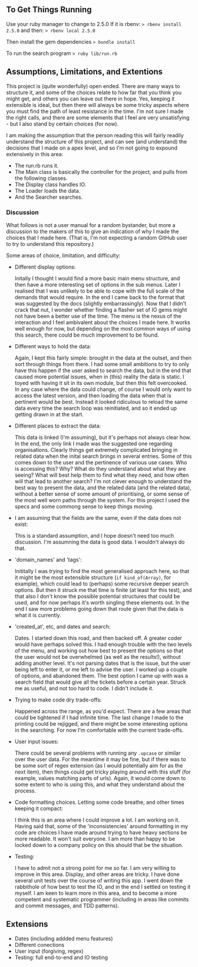 ## To Get Things Running
Use your ruby manager to change to 2.5.0
If it is rbenv:
`> rbenv install 2.5.0`
and then: 
`> rbenv local 2.5.0`

Then install the gem dependencies
`> bundle install`

To run the search program
`> ruby lib/run.rb`

## Assumptions, Limitations, and Extentions

This project is (quite wonderfully) open ended. There are many ways to structure it, and some of the choices relate to how far that you think you might get, and others you can leave out there in hope. Yes, keeping it extensible is ideal, but then there will always be some tricky aspects where you must find the path of least resistance in the time. I'm not sure I made the right calls, and there are some elements that I feel are very unsatisfying - but I also stand by certain choices (for now).

I am making the assumption that the person reading this will fairly readily understand the structure of this project, and can see (and understand) the decisions that I made on a apex level, and so I'm not going to expound extensively in this area:
- The run.rb runs it.
- The Main class is basically the controller for the project, and pulls from the following classes.
- The Display class handles IO.
- The Loader loads the data.
- And the Searcher searches.

### Discussion
What follows is not a user manual for a random bystander, but more a discussion to the makers of this to give an indication of why I made the choices that I made here. (That is, I'm not expecting a random GitHub user to try to understand this repository.)

Some areas of choice, limitation, and difficulty:
- Different display options: 
    
    Initally I thought I would find a more basic main menu structure, and then have a more interesting set of options in the sub menus. Later I realised that I was unlikely to be able to cope with the full scale of the demands that would require. In the end I came back to the format that was suggested by the docs (slightly embarrassingly). Now that I didn't crack that nut, I wonder whether finding a flasher set of IO gems might not have been a better use of the time. The menu is the nexus of the interaction and I feel ambivalent about the choices I made here. It works well enough for now, but depending on the most common ways of using this search, there could be much improvement to be found.

- Different ways to hold the data:

    Again, I kept this fairly simple: brought in the data at the outset, and then sort through things from there. I had some small ambitions to try to only have this happen if the user asked to search the data, but in the end that caused more potential issues, when in (this) reality the data is static. I toyed with having it sit in its own module, but then this felt overcooked. In any case where the data could change, of course I would only want to access the latest version, and then loading the data when that is pertinent would be best. Instead it looked ridiculous to reload the same data every time the search loop was reinitiated, and so it ended up getting drawn in at the start.

- Different places to extract the data:

    This data is linked (I'm assuming), but it's perhaps not always clear how. In the end, the only link I made was the suggested one regarding organisations. Clearly things get extremely complicated bringing in related data when the inital search brings in several entries. Some of this comes down to the user and the pertinence of various use cases. Who is accessing this? Why? What do they understand about what they are seeing? What will best help them to find what they need, and how often will that lead to another search? I'm not clever enough to understand the best way to present the data, and the related data (and the related data), without a better sense of some amount of prioritising, or some sense of the most well worn paths through the system. For this project I used the specs and some commong sense to keep things moving.

- I am assuming that the fields are the same, even if the data does not exist:

    This is a standard assumption, and I hope doesn't need too much discussion. I'm assumning the data is good data. I wouldn't always do that. 

- 'domain_names' and 'tags':

    Inititally I was trying to find the most generalised approach here, so that it might be the most extensible structure (`if kind_of(Array)`, for example), which could lead to (perhaps) some recursive deeper search options. But then it struck me that time is finite (at least for this test), and that also I don't know the possible potential structures that could be used, and for now perhaps it's worth singling these elements out. In the end I saw more problems going down that route given that the data is what it is currently. 

- 'created_at', etc, and dates and search:

    Dates. I started down this road, and then backed off. A greater coder would have perhaps solved this. I had enough trouble with the two levels of the menu, and working out how best to present the options so that the user would not be overwhelmed (as well as the results!), without adding another level. It's not parsing dates that is the issue, but the user being left to enter it, or me left to advise the user. I worked up a couple of options, and abandoned them. The best option I came up with was a search field that would give all the tickets before a certain year. Struck me as useful, and not too hard to code. I didn't include it.

- Trying to make code dry trade-offs:

    Happened across the range, as you'd expect. There are a few areas that could be tightened if I had infinite time. The last change I made to the printing could be rejigged, and there might be some interesting options in the searching. For now I'm comfortable with the current trade-offs. 

- User input issues:

    There could be several problems with running any `.upcase` or similar over the user data. For the meantime it may be fine, but if there was to be some sort of regex extension (as I would potentially aim for as the next item), then things could get tricky playing around with this stuff (for example, values matching parts of urls). Again, it would come down to some extent to who is using this, and what they understand about the process. 

- Code formatting choices. Letting some code breathe, and other times keeping it compact:

    I think this is an area where I could improve a lot. I am working on it. Having said that, some of the 'inconsistencies' around formatting in my code are choices I have made around trying to have heavy sections be more readable. It won't suit everyone. I am more than happy to be locked down to a company policy on this should that be the situation.

- Testing:

    I have to admit not a strong point for me so far. I am very willing to improve in this area. Display, and other areas are tricky. I have done several unit tests over the course of writing this app. I went down the rabbithole of how best to test the IO, and in the end I settled on testing it myself. I am keen to learn more in this area, and to become a more competent and systematic programmer (including in areas like commits and commit messages, and TDD patterns).


## Extensions
- Dates (including addded menu features)
- Different conections
- User input (forgiving, regex)
- Testing: full end-to-end and IO testing
